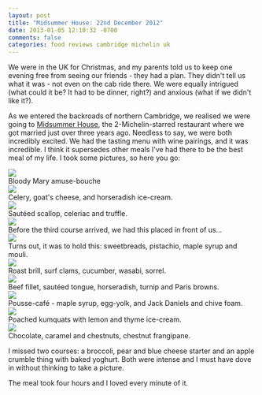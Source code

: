 ```yaml
---
layout: post
title: "Midsummer House: 22nd December 2012"
date: 2013-01-05 12:10:32 -0700
comments: false
categories: food reviews cambridge michelin uk
---
```


We were in the UK for Christmas, and my parents told us to keep one evening free from seeing our friends - they had a plan. They didn't tell us what it was - not even on the cab ride there. We were equally intrigued (what could it be? It had to be dinner, right?) and anxious (what if we didn't like it?).

As we entered the backroads of northern Cambridge, we realised we were going to [Midsummer House](http://www.midsummerhouse.co.uk/), the 2-Michelin-starred restaurant where we got married just over three years ago. Needless to say, we were both incredibly excited. We had the tasting menu with wine pairings, and it was incredible. I think it supersedes other meals I've had there to be the best meal of my life. I took some pictures, so here you go:


<div class="img">
  <img src="/images/midsummer-house/bloody-mary.jpg">
  <div class="alt">
    Bloody Mary amuse-bouche
  </div>
</div>
<div class="img">
  <img src="/images/midsummer-house/goats-cheese.jpg">
  <div class="alt">
    Celery, goat's cheese, and horseradish ice-cream.
  </div>
</div>
<div class="img">
  <img src="/images/midsummer-house/scallop.jpg">
  <div class="alt">
    Sautéed scallop, celeriac and truffle.
  </div>
</div>
<div class="img">
  <img src="/images/midsummer-house/trestle.jpg">
  <div class="alt">
    Before the third course arrived, we had this placed in front of us...
  </div>
</div>
<div class="img">
  <img src="/images/midsummer-house/sweetbreads.jpg">
  <div class="alt">
    Turns out, it was to hold this: sweetbreads, pistachio, maple syrup and mouli.
  </div>
</div>
<div class="img">
  <img src="/images/midsummer-house/brill.jpg">
  <div class="alt">
    Roast brill, surf clams, cucumber, wasabi, sorrel.
  </div>
</div>
<div class="img">
  <img src="/images/midsummer-house/beef.jpg">
  <div class="alt">
    Beef fillet, sautéed tongue, horseradish, turnip and Paris browns.
  </div>
</div>
<div class="img">
  <img src="/images/midsummer-house/pousse-cafe.jpg">
  <div class="alt">
    Pousse-café - maple syrup, egg-yolk, and Jack Daniels and chive foam.
  </div>
</div>
<div class="img">
  <img src="/images/midsummer-house/kumkwats.jpg">
  <div class="alt">
    Poached kumquats with lemon and thyme ice-cream.
  </div>
</div>
<div class="img">
  <img src="/images/midsummer-house/chocolate.jpg">
  <div class="alt">
    Chocolate, caramel and chestnuts, chestnut frangipane.
  </div>
</div>

I missed two courses: a broccoli, pear and blue cheese starter and an apple crumble thing with baked yoghurt. Both were intense and I must have dove in without thinking to take a picture.

The meal took four hours and I loved every minute of it.

